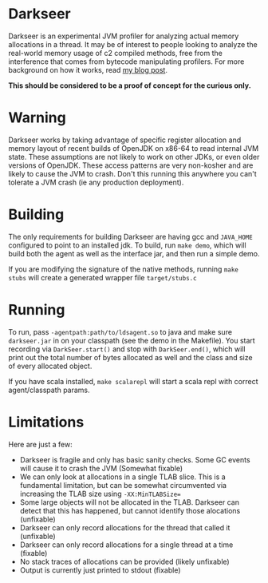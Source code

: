 # Darkseer

Darkseer is an experimental JVM profiler for analyzing actual memory allocations in a thread. It may be of interest to people looking to analyze the real-world memory usage of c2 compiled methods, free from the interference that comes from bytecode manipulating profilers. For more background on how it works, read [my blog post](http://jcdav.is/2016/07/11/JVM-allocation-secrets/).

**This should be considered to be a proof of concept for the curious only.**

# Warning

Darkseer works by taking advantage of specific register allocation and memory layout of recent builds of OpenJDK on x86-64 to read internal JVM state. These assumptions are not likely to work on other JDKs, or even older versions of OpenJDK. These access patterns are very non-kosher and are likely to cause the JVM to crash. Don't this running this anywhere you can't tolerate a JVM crash (ie any production deployment).

# Building

The only requirements for building Darkseer are having gcc and `JAVA_HOME` configured to point to an installed jdk. To build, run `make demo`, which will build both the agent as well as the interface jar, and then run a simple demo.

If you are modifying the signature of the native methods, running `make stubs` will create a generated wrapper file `target/stubs.c`

# Running

To run, pass `-agentpath:path/to/ldsagent.so` to java and make sure `darkseer.jar` in on your classpath (see the demo in the Makefile). You start recording via `DarkSeer.start()` and stop with `DarkSeer.end()`, which will print out the total number of bytes allocated as well and the class and size of every allocated object.

If you have scala installed, `make scalarepl` will start a scala repl with correct agent/classpath params.

# Limitations

Here are just a few:

* Darkseer is fragile and only has basic sanity checks. Some GC events will cause it to crash the JVM (Somewhat fixable)
* We can only look at allocations in a single TLAB slice. This is a fundamental limitation, but can be somewhat circumvented via increasing the TLAB size using `-XX:MinTLABSize=`
* Some large objects will not be allocated in the TLAB. Darkseer can detect that this has happened, but cannot identify those alocations (unfixable)
* Darkseer can only record allocations for the thread that called it (unfixable)
* Darkseer can only record allocations for a single thread at a time (fixable)
* No stack traces of allocations can be provided (likely unfixable)
* Output is currently just printed to stdout (fixable)


